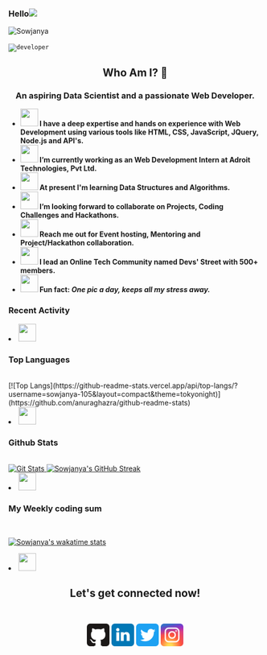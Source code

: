 ### Hello<img src="https://github.com/sciencepal/sciencepal/blob/master/assets/Hi.gif" width="29px">
<p align="left"> <img src="https://komarev.com/ghpvc/?username=sowjanya-105" alt="Sowjanya" /> </p>

<code><img align="center" src="https://www.amylee.fr/wp-content/uploads/2018/09/sarah-working-on-computer.gif" alt="developer" /></code>&nbsp;

<h2 align='center'>Who Am I? 🤔</h2>
<p align='center'><h3 align='center'>An aspiring Data Scientist and a passionate Web Developer.<br></h3>
	 <ul><strong>
	<li><img src="https://css-tricks.com/wp-content/uploads/2015/03/flickity.gif" height=35 width=35> I have a deep expertise and hands on experience with Web Development using various tools like HTML, CSS, JavaScript, JQuery, Node.js and API's.</li>
	<li><img src="https://media.tenor.com/images/e3b526d8c4a8fa8ce985a1475a2052c1/tenor.gif" height=35 width=35> I’m currently working as an Web Development Intern at Adroit Technologies, Pvt Ltd.</li>
	<li><img src="https://media.tenor.com/images/f38e928f2a6c074324a48bf161603271/tenor.gif" height=35 width=35> At present I'm learning Data Structures and Algorithms.</li>
	<li><img src="https://media.tenor.com/images/798da9f756994c9adc0444c214801e3e/tenor.gif" height=35 width=35> I’m looking forward to collaborate on Projects, Coding Challenges and Hackathons.</li>
	<li><img src="https://media.tenor.com/images/dcf6ddd99688a8d3228580881953fc09/tenor.gif" height=35 width=35> Reach me out for Event hosting, Mentoring and Project/Hackathon collaboration.</li>
	<li><img src="https://c.tenor.com/KKrn7yg0iXAAAAAj/joe-biden-biden.gif" height=35 width=35> I lead an Online Tech Community named Devs' Street with 500+ members.</li>
	<li><img src="https://c.tenor.com/ik-NNXKi_0sAAAAj/took-selfies-selfie-hand.gif" height=35 width=35> Fun fact: <em>One pic a day, keeps all my stress away.</em></li>
</strong></ul>

<h3> Recent Activity </h3>
<!--START_SECTION:activity-->


<!--END_SECTION:activity-->

<li><img src="https://media.tenor.com/images/32db741d65d39b022a2c34ddd0a8e1c2/tenor.gif" height=35 width=35><h3> Top Languages</h3></li> <br>
[![Top Langs](https://github-readme-stats.vercel.app/api/top-langs/?username=sowjanya-105&layout=compact&theme=tokyonight)](https://github.com/anuraghazra/github-readme-stats)

<li><img src="https://media.tenor.com/images/18356ed09a7d70afb336939d5f34b572/tenor.gif" height=35 width=35><h3> Github Stats</h3></li> 
<a align="center" href="https://github.com/sowjanya-105"> <br>
<img width="49%" src="https://github-readme-stats.vercel.app/api?username=sowjanya-105&show_icons=true&hide_border=false&theme=tokyonight&count_private=true&include_all_commits=true" alt="Git Stats" />
<img width="49%" src="https://github-readme-streak-stats.herokuapp.com/?user=sowjanya-105&theme=tokyonight" alt="Sowjanya's GitHub Streak" />
</a>

<li><img src="https://media.tenor.com/images/0e3a20bf8477bb7dec99e18c90bbee31/tenor.gif" height=35 width=35><h3> My Weekly coding sum </h3></li> <br>

[![Sowjanya's wakatime stats](https://github-readme-stats.vercel.app/api/wakatime?username=sowjanya-105&custom_title=My%20Weekly%20Stats&layout=compact&theme=tokyonight)](https://github.com/anuraghazra/github-readme-stats)

<li><img src="https://media.tenor.com/images/73ded44ee0d0922c9c24fc0aeec058cc/tenor.gif" height=35 width=35><h2 align=center> Let's get connected now!</h2></li> <br>

<p align = 'center'>
<a href = https://github.com/sowjanya-105 target='blank'> <img src=https://github.com/edent/SuperTinyIcons/blob/master/images/svg/github.svg height='45' weight='45'/></a>
<a href = https://linkedin.com/in/sowjanya-r target='blank'> <img src=https://github.com/edent/SuperTinyIcons/blob/master/images/svg/linkedin.svg height='45' weight='45'/></a> 
<a href = https://twitter.com/sowjanya-105 target='blank'> <img src=https://github.com/edent/SuperTinyIcons/blob/master/images/svg/twitter.svg height='45' weight='45'/></a>
<a href = https://instagram.com/sowjanya_105 target='blank'> <img src=https://github.com/edent/SuperTinyIcons/blob/master/images/svg/instagram.svg height='45' weight='45'/></a>
</a>

